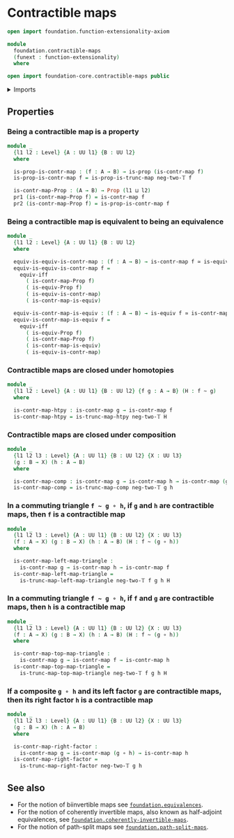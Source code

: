 # Contractible maps

```agda
open import foundation.function-extensionality-axiom

module
  foundation.contractible-maps
  (funext : function-extensionality)
  where

open import foundation-core.contractible-maps public
```

<details><summary>Imports</summary>

```agda
open import foundation.dependent-pair-types
open import foundation.equivalences funext
open import foundation.logical-equivalences funext
open import foundation.truncated-maps funext
open import foundation.universe-levels

open import foundation-core.function-types
open import foundation-core.homotopies
open import foundation-core.propositions
open import foundation-core.truncation-levels
```

</details>

## Properties

### Being a contractible map is a property

```agda
module _
  {l1 l2 : Level} {A : UU l1} {B : UU l2}
  where

  is-prop-is-contr-map : (f : A → B) → is-prop (is-contr-map f)
  is-prop-is-contr-map f = is-prop-is-trunc-map neg-two-𝕋 f

  is-contr-map-Prop : (A → B) → Prop (l1 ⊔ l2)
  pr1 (is-contr-map-Prop f) = is-contr-map f
  pr2 (is-contr-map-Prop f) = is-prop-is-contr-map f
```

### Being a contractible map is equivalent to being an equivalence

```agda
module _
  {l1 l2 : Level} {A : UU l1} {B : UU l2}
  where

  equiv-is-equiv-is-contr-map : (f : A → B) → is-contr-map f ≃ is-equiv f
  equiv-is-equiv-is-contr-map f =
    equiv-iff
      ( is-contr-map-Prop f)
      ( is-equiv-Prop f)
      ( is-equiv-is-contr-map)
      ( is-contr-map-is-equiv)

  equiv-is-contr-map-is-equiv : (f : A → B) → is-equiv f ≃ is-contr-map f
  equiv-is-contr-map-is-equiv f =
    equiv-iff
      ( is-equiv-Prop f)
      ( is-contr-map-Prop f)
      ( is-contr-map-is-equiv)
      ( is-equiv-is-contr-map)
```

### Contractible maps are closed under homotopies

```agda
module _
  {l1 l2 : Level} {A : UU l1} {B : UU l2} {f g : A → B} (H : f ~ g)
  where

  is-contr-map-htpy : is-contr-map g → is-contr-map f
  is-contr-map-htpy = is-trunc-map-htpy neg-two-𝕋 H
```

### Contractible maps are closed under composition

```agda
module _
  {l1 l2 l3 : Level} {A : UU l1} {B : UU l2} {X : UU l3}
  (g : B → X) (h : A → B)
  where

  is-contr-map-comp : is-contr-map g → is-contr-map h → is-contr-map (g ∘ h)
  is-contr-map-comp = is-trunc-map-comp neg-two-𝕋 g h
```

### In a commuting triangle `f ~ g ∘ h`, if `g` and `h` are contractible maps, then `f` is a contractible map

```agda
module _
  {l1 l2 l3 : Level} {A : UU l1} {B : UU l2} {X : UU l3}
  (f : A → X) (g : B → X) (h : A → B) (H : f ~ (g ∘ h))
  where

  is-contr-map-left-map-triangle :
    is-contr-map g → is-contr-map h → is-contr-map f
  is-contr-map-left-map-triangle =
    is-trunc-map-left-map-triangle neg-two-𝕋 f g h H
```

### In a commuting triangle `f ~ g ∘ h`, if `f` and `g` are contractible maps, then `h` is a contractible map

```agda
module _
  {l1 l2 l3 : Level} {A : UU l1} {B : UU l2} {X : UU l3}
  (f : A → X) (g : B → X) (h : A → B) (H : f ~ (g ∘ h))
  where

  is-contr-map-top-map-triangle :
    is-contr-map g → is-contr-map f → is-contr-map h
  is-contr-map-top-map-triangle =
    is-trunc-map-top-map-triangle neg-two-𝕋 f g h H
```

### If a composite `g ∘ h` and its left factor `g` are contractible maps, then its right factor `h` is a contractible map

```agda
module _
  {l1 l2 l3 : Level} {A : UU l1} {B : UU l2} {X : UU l3}
  (g : B → X) (h : A → B)
  where

  is-contr-map-right-factor :
    is-contr-map g → is-contr-map (g ∘ h) → is-contr-map h
  is-contr-map-right-factor =
    is-trunc-map-right-factor neg-two-𝕋 g h
```

## See also

- For the notion of biinvertible maps see
  [`foundation.equivalences`](foundation.equivalences.md).
- For the notion of coherently invertible maps, also known as half-adjoint
  equivalences, see
  [`foundation.coherently-invertible-maps`](foundation.coherently-invertible-maps.md).
- For the notion of path-split maps see
  [`foundation.path-split-maps`](foundation.path-split-maps.md).
